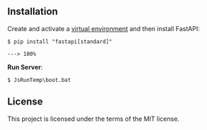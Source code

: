 ## Installation

Create and activate a <a href="https://fastapi.tiangolo.com/virtual-environments/" class="external-link" target="_blank">virtual environment</a> and then install FastAPI:

<div class="termy">

```console
$ pip install "fastapi[standard]"

---> 100%
```

</div>

**Run Server**:
<div class="termy">

```console
$ JsRunTemp\boot.bat
```

</div>

## License

This project is licensed under the terms of the MIT license.

